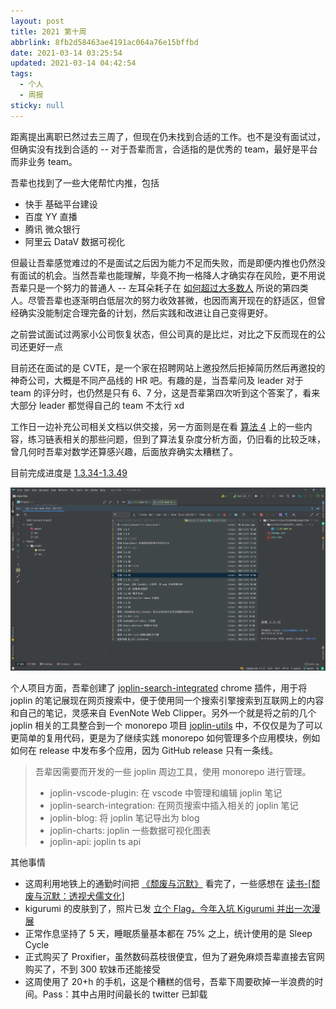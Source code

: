 ```yaml
---
layout: post
title: 2021 第十周
abbrlink: 8fb2d58463ae4191ac064a76e15bffbd
date: 2021-03-14 03:25:54
updated: 2021-03-14 04:42:54
tags:
  - 个人
  - 周报
sticky: null
---
```


距离提出离职已然过去三周了，但现在仍未找到合适的工作。也不是没有面试过，但确实没有找到合适的 -- 对于吾辈而言，合适指的是优秀的 team，最好是平台而非业务 team。

吾辈也找到了一些大佬帮忙内推，包括

- 快手 基础平台建设
- 百度 YY 直播
- 腾讯 微众银行
- 阿里云 DataV 数据可视化

但最让吾辈感觉难过的不是面试之后因为能力不足而失败，而是即便内推也仍然没有面试的机会。当然吾辈也能理解，毕竟不拘一格降人才确实存在风险，更不用说吾辈只是一个努力的普通人 -- 左耳朵耗子在 [如何超过大多数人](https://coolshell.cn/articles/19464.html) 所说的第四类人。尽管吾辈也逐渐明白低层次的努力收效甚微，也因而离开现在的舒适区，但曾经确实没能制定合理完备的计划，然后实践和改进让自己变得更好。

之前尝试面试过两家小公司恢复状态，但公司真的是比烂，对比之下反而现在的公司还更好一点

目前还在面试的是 CVTE，是一个家在招聘网站上邀投然后拒掉简历然后再邀投的神奇公司，大概是不同产品线的 HR 吧。有趣的是，当吾辈问及 leader 对于 team 的评分时，也仍然是只有 6、7 分，这是吾辈第四次听到这个答案了，看来大部分 leader 都觉得自己的 team 不太行 xd

工作日一边补充公司相关文档以供交接，另一方面则是在看 [算法 4](https://book.douban.com/subject/19952400/) 上的一些内容，练习链表相关的那些问题，但到了算法复杂度分析方面，仍旧看的比较乏味，曾几何时吾辈对数学还算感兴趣，后面放弃确实太糟糕了。

目前完成进度是 [1.3.34-1.3.49](https://github.com/rxliuli/algorithm/pulse)

![1615709481022](/resource/d056070b843641ea939933d245810c75.png)

个人项目方面，吾辈创建了 [joplin-search-integrated](https://github.com/rxliuli/joplin-search-intergration) chrome 插件，用于将 joplin 的笔记展现在网页搜索中，便于使用同一个搜索引擎搜索到互联网上的内容和自己的笔记，灵感来自 EvenNote Web Clipper。另外一个就是将之前的几个 joplin 相关的工具整合到一个 monorepo 项目 [joplin-utils](https://github.com/rxliuli/joplin-utils) 中，不仅仅是为了可以更简单的复用代码，更是为了继续实践 monorepo 如何管理多个应用模块，例如如何在 release 中发布多个应用，因为 GitHub release 只有一条线。

> 吾辈因需要而开发的一些 joplin 周边工具，使用 monorepo 进行管理。
>
> - joplin-vscode-plugin: 在 vscode 中管理和编辑 joplin 笔记
> - joplin-search-integration: 在网页搜索中插入相关的 joplin 笔记
> - joplin-blog: 将 joplin 笔记导出为 blog
> - joplin-charts: joplin 一些数据可视化图表
> - joplin-api: joplin ts api

其他事情

- 这周利用地铁上的通勤时间把 [《颓废与沉默》](https://book.douban.com/subject/26575643/) 看完了，一些感想在 [读书-\[颓废与沉默：透视犬儒文化\]](/p/7e7131c07c984d928ba3fefa7a9cef06)
- kigurumi 的皮肤到了，照片已发 [立个 Flag，今年入坑 Kigurumi 并出一次漫展](/p/78d7cae2e92e4e518b2aa89337be85d8)
- 正常作息坚持了 5 天，睡眠质量基本都在 75% 之上，统计使用的是 Sleep Cycle
- 正式购买了 Proxifier，虽然数码荔枝很便宜，但为了避免麻烦吾辈直接去官网购买了，不到 300 软妹币还能接受
- 这周使用了 20+h 的手机，这是个糟糕的信号，吾辈下周要砍掉一半浪费的时间。Pass：其中占用时间最长的 twitter 已卸载
